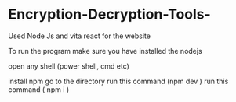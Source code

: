 # Encryption-Decryption-Tools-
Used Node Js and vita react for the website

To run the program make sure you have installed the nodejs

open any shell (power shell, cmd etc)

install npm 
go to the directory
run this command  (npm dev ) 
run this command ( npm i ) 
